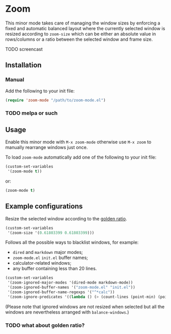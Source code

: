 Zoom
====

This minor mode takes care of managing the window sizes by enforcing a fixed and
automatic balanced layout where the currently selected window is resized
according to `zoom-size` which can be either an absolute value in rows/columns
or a ratio between the selected window and frame size.

TODO screencast

Installation
------------

### Manual

Add the following to your init file:

```el
(require 'zoom-mode "/path/to/zoom-mode.el")
```

### TODO melpa or such

Usage
-----

Enable this minor mode with `M-x zoom-mode` otherwise use `M-x zoom` to manually
rearrange windows just once.

To load `zoom-mode` automatically add one of the following to your init file:

```el
(custom-set-variables
 '(zoom-mode t))
```

or:

```el
(zoom-mode t)
```

Example configurations
----------------------

Resize the selected window according to the [golden ratio].

```el
(custom-set-variables
 '(zoom-size '(0.61803399 0.61803399)))
```

[golden ratio]: https://en.wikipedia.org/wiki/Golden_ratio

Follows all the possible ways to blacklist windows, for example:
- `dired` and `markdown` major modes;
- `zoom-mode.el` `init.el` buffer names;
- calculator-related windows;
- any buffer containing less than 20 lines.

```el
(custom-set-variables
 '(zoom-ignored-major-modes '(dired-mode markdown-mode))
 '(zoom-ignored-buffer-names '("zoom-mode.el" "init.el"))
 '(zoom-ignored-buffer-name-regexps '("^*calc"))
 '(zoom-ignore-predicates '((lambda () (> (count-lines (point-min) (point-max)) 20)))))
```

(Please note that ignored windows are not resized when selected but all the
windows are nevertheless arranged with `balance-windows`.)

### TODO what about golden ratio?
